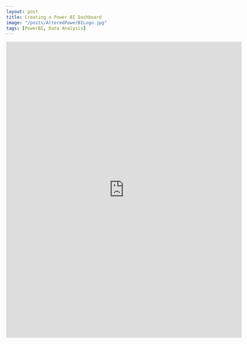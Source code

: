 ```yaml
---
layout: post
title: Creating a Power BI Dashboard
image: "/posts/AlteredPowerBILogo.jpg"
tags: [PowerBI, Data Analysis]
---
```



<div class="iframe_container">
  <iframe width="636" height="800" src="https://app.powerbi.com/view?r=eyJrIjoiZDI4ZDU4MTktMGE0MC00MDRiLTg4NTYtMjZiYzljMGQ3Yzg2IiwidCI6IjAwM2Q0MTg3LWU2NTgtNDU5ZS1hN2JmLTJiNWE5YWNlMjQ2YSIsImMiOjZ9&pageName=ReportSectionce5befb186f2c45d64eb" frameborder="0" allowfullscreen></iframe>
</div>


